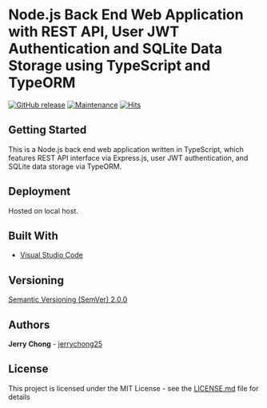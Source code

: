# Node.js Back End Web Application with REST API, User JWT Authentication and SQLite Data Storage using TypeScript and TypeORM

[![GitHub release](https://img.shields.io/github/release/jerrychong25/node-express-sqlite-jwt-typescript-typeorm.svg)](https://gitHub.com/jerrychong25/node-express-sqlite-jwt-typescript-typeorm/releases/)
[![Maintenance](https://img.shields.io/badge/Maintained%3F-no-red.svg)](https://github.com/jerrychong25/node-express-sqlite-jwt-typescript-typeorm/graphs/commit-activity)
[![Hits](https://hits.seeyoufarm.com/api/count/incr/badge.svg?url=https%3A%2F%2Fgithub.com%2Fjerrychong25%2Fnode-express-sqlite-jwt-typescript-typeorm&count_bg=%2379C83D&title_bg=%23555555&icon=&icon_color=%23E7E7E7&title=hits&edge_flat=false)](https://hits.seeyoufarm.com)

## Getting Started

This is a Node.js back end web application written in TypeScript, which features REST API interface via Express.js, user JWT authentication, and SQLite data storage via TypeORM.

## Deployment

Hosted on local host.

## Built With

* [Visual Studio Code](https://code.visualstudio.com/)

## Versioning

[Semantic Versioning (SemVer) 2.0.0](http://semver.org/)

## Authors

**Jerry Chong** - [jerrychong25](https://github.com/jerrychong25)

## License

This project is licensed under the MIT License - see the [LICENSE.md](LICENSE.md) file for details
